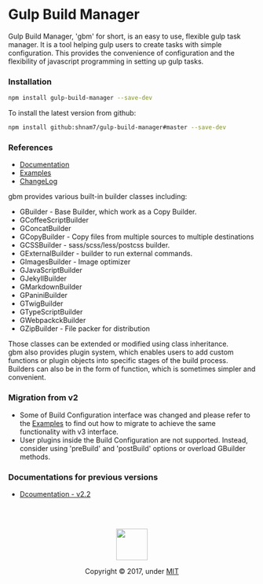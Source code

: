 # Gulp Build Manager

Gulp Build Manager, 'gbm' for short, is an easy to use, flexible gulp task manager. It is a tool helping gulp users to create tasks with simple configuration. This provides the convenience of configuration and the flexibility of javascript programming in setting up gulp tasks.

### Installation
```bash
npm install gulp-build-manager --save-dev
```

To install the latest version from github:
```bash
npm install github:shnam7/gulp-build-manager#master --save-dev
````

### References
  - [Documentation][0]
  - [Examples][1]
  - [ChangeLog][2]
  
gbm provides various built-in builder classes including:
  - GBuilder - Base Builder, which work as a Copy Builder.
  - GCoffeeScriptBuilder
  - GConcatBuilder
  - GCopyBuilder - Copy files from multiple sources to multiple destinations
  - GCSSBuilder - sass/scss/less/postcss builder.
  - GExternalBuilder - builder to run external commands.
  - GImagesBuilder - Image optimizer
  - GJavaScriptBuilder
  - GJekyllBuilder
  - GMarkdownBuilder
  - GPaniniBuilder
  - GTwigBuilder
  - GTypeScriptBuilder
  - GWebpackckBuilder
  - GZipBuilder - File packer for distribution

Those classes can be extended or modified using class inheritance.<br>
gbm also provides plugin system, which enables users to add custom functions or plugin objects into specific stages of the build process.
Builders can also be in the form of function, which is sometimes simpler and convenient.

### Migration from v2
- Some of Build Configuration interface was changed and please refer to the [Examples][1] to find out how to migrate to achieve the same functionality with v3 interface.
- User plugins inside the Build Configuration are not supported. Instead, consider using 'preBuild' and 'postBuild' options or overload GBuilder methods.

### Documentations for previous versions
  - [Dcoumentation - v2.2][3]

[0]: https://shnam7.github.io/gulp-build-manager/
[1]: ./examples
[2]: ./CHANGELOG.md
[3]: https://github.com/shnam7/gulp-build-manager/tree/v2.2.0/docs

<br>
<br>
<p align="center">
  <img class="logo" src="https://shnam7.github.io/gulp-build-manager/images/gbm.svg" width="64px">
  <p align=center>Copyright &copy; 2017, under <a href="./LICENSE">MIT</a></p>
</div>
